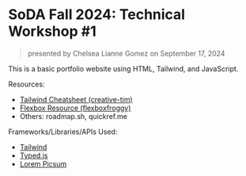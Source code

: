 # SoDA Fall 2024: Technical Workshop #1
> presented by Chelsea Lianne Gomez on September 17, 2024

This is a basic portfolio website using HTML, Tailwind, and JavaScript.

Resources:
- [Tailwind Cheatsheet (creative-tim)](https://www.creative-tim.com/twcomponents/cheatsheet/)
- [Flexbox Resource (flexboxfroggy)](https://flexboxfroggy.com)
- Others: roadmap.sh, quickref.me

Frameworks/Libraries/APIs Used:
- [Tailwind](https://tailwindcss.com/docs/installation)
- [Typed.js](https://github.com/mattboldt/typed.js)
- [Lorem Picsum](https://picsum.photos/)
